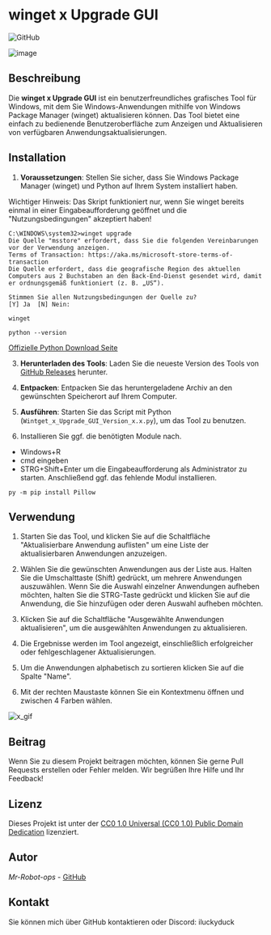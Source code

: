 # winget x Upgrade GUI
![GitHub](https://img.shields.io/github/license/Mr-Robot-ops/winget-x)

![image](https://github.com/Mr-Robot-ops/winget-x/assets/55334802/d3594c97-e423-4b86-80a1-1fa808ad492d)

## Beschreibung

Die **winget x Upgrade GUI** ist ein benutzerfreundliches grafisches Tool für Windows, mit dem Sie Windows-Anwendungen mithilfe von Windows Package Manager (winget) aktualisieren können. Das Tool bietet eine einfach zu bedienende Benutzeroberfläche zum Anzeigen und Aktualisieren von verfügbaren Anwendungsaktualisierungen.

## Installation

1. **Voraussetzungen**: Stellen Sie sicher, dass Sie Windows Package Manager (winget) und Python auf Ihrem System installiert haben.

Wichtiger Hinweis: Das Skript funktioniert nur, wenn Sie winget bereits einmal in einer Eingabeaufforderung geöffnet und die "Nutzungsbedingungen" akzeptiert haben!

```
C:\WINDOWS\system32>winget upgrade
Die Quelle "msstore" erfordert, dass Sie die folgenden Vereinbarungen vor der Verwendung anzeigen.
Terms of Transaction: https://aka.ms/microsoft-store-terms-of-transaction
Die Quelle erfordert, dass die geografische Region des aktuellen Computers aus 2 Buchstaben an den Back-End-Dienst gesendet wird, damit er ordnungsgemäß funktioniert (z. B. „US“).

Stimmen Sie allen Nutzungsbedingungen der Quelle zu?
[Y] Ja  [N] Nein:
```

```
winget
```
```
python --version
```
[Offizielle Python Download Seite](https://www.python.org/downloads/windows/)

3. **Herunterladen des Tools**: Laden Sie die neueste Version des Tools von [GitHub Releases](https://github.com/Mr-Robot-ops/winget-x/releases/tag/Upgrade_GUI_2.3) herunter.

4. **Entpacken**: Entpacken Sie das heruntergeladene Archiv an den gewünschten Speicherort auf Ihrem Computer.

5. **Ausführen**: Starten Sie das Script mit Python (`Wintget_x_Upgrade_GUI_Version_x.x.py`), um das Tool zu benutzen.

6. Installieren Sie ggf. die benötigten Module nach.
- Windows+R
- cmd eingeben
- STRG+Shift+Enter um die Eingabeaufforderung als Administrator zu starten. Anschließend ggf. das fehlende Modul installieren.

```
py -m pip install Pillow
```

## Verwendung

1. Starten Sie das Tool, und klicken Sie auf die Schaltfläche "Aktualisierbare Anwendung auflisten" um eine Liste der aktualisierbaren Anwendungen anzuzeigen.

2. Wählen Sie die gewünschten Anwendungen aus der Liste aus. Halten Sie die Umschalttaste (Shift) gedrückt, um mehrere Anwendungen auszuwählen. Wenn Sie die Auswahl einzelner Anwendungen aufheben möchten, halten Sie die STRG-Taste gedrückt und klicken Sie auf die Anwendung, die Sie hinzufügen oder deren Auswahl aufheben möchten.

3. Klicken Sie auf die Schaltfläche "Ausgewählte Anwendungen aktualisieren", um die ausgewählten Anwendungen zu aktualisieren.

4. Die Ergebnisse werden im Tool angezeigt, einschließlich erfolgreicher oder fehlgeschlagener Aktualisierungen.

5. Um die Anwendungen alphabetisch zu sortieren klicken Sie auf die Spalte "Name".

6. Mit der rechten Maustaste können Sie ein Kontextmenu öffnen und zwischen 4 Farben wählen.

![x_gif](https://github.com/Mr-Robot-ops/winget-x/assets/55334802/45560489-e696-4835-bc82-3b8a054a42e5)

## Beitrag

Wenn Sie zu diesem Projekt beitragen möchten, können Sie gerne Pull Requests erstellen oder Fehler melden. Wir begrüßen Ihre Hilfe und Ihr Feedback!

## Lizenz

Dieses Projekt ist unter der [CC0 1.0 Universal (CC0 1.0) Public Domain Dedication](https://creativecommons.org/publicdomain/zero/1.0/) lizenziert.

## Autor

*Mr-Robot-ops* - [GitHub](https://github.com/Mr-Robot-ops)

## Kontakt

Sie können mich über GitHub kontaktieren oder Discord: iluckyduck
